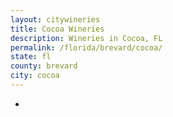 ```yaml
---
layout: citywineries
title: Cocoa Wineries
description: Wineries in Cocoa, FL
permalink: /florida/brevard/cocoa/
state: fl
county: brevard
city: cocoa
---
```

-
